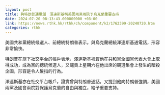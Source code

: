 ```yaml
---
layout: post
title: 與特朗普通電話　澤連斯基稱美國兩黨兩院予烏克蘭重要支持
date: 2024-07-20 08:13:43.000000000 +08:00
link: https://news.rthk.hk/rthk/ch/component/k2/1762399-20240720.htm
categories: rthk
---
```


美國共和黨總統候選人、前總統特朗普表示，與烏克蘭總統澤連斯基通電話，形容非常愉快。

特朗普在旗下社交平台的帳戶表示，澤連斯基祝賀他在共和黨全國黨代表大會上取得成功，成為黨的總統候選人，又譴責上星期六在他出席的競選集會上發生的暗殺企圖，形容是令人髮指的行為。

澤連斯基亦在社交平台帳戶，證實曾與特朗普通話，又提到他向特朗普強調，美國兩黨及國會兩院對保護烏克蘭的自由與獨立，給予重要支持。
